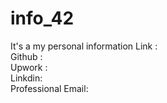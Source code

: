 # info_42
It's a my personal information
Link :
<br>
Github : <br>
Upwork : <br>
Linkdin: <br>
Professional Email: <br>
